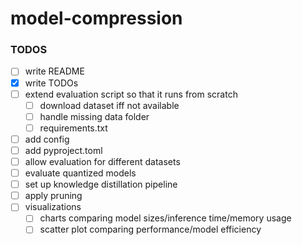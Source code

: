 # model-compression

### TODOS
- [ ] write README
- [x] write TODOs
- [ ] extend evaluation script so that it runs from scratch
    - [ ] download dataset iff not available
    - [ ] handle missing data folder
    - [ ] requirements.txt
- [ ] add config
- [ ] add pyproject.toml
- [ ] allow evaluation for different datasets
- [ ] evaluate quantized models
- [ ] set up knowledge distillation pipeline
- [ ] apply pruning
- [ ] visualizations
    - [ ] charts comparing model sizes/inference time/memory usage
    - [ ] scatter plot comparing performance/model efficiency